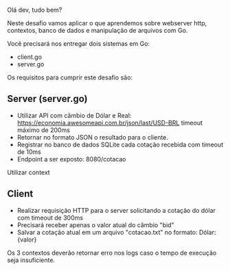 Olá dev, tudo bem?

Neste desafio vamos aplicar o que aprendemos sobre webserver http, contextos,
banco de dados e manipulação de arquivos com Go.

Você precisará nos entregar dois sistemas em Go:
- client.go
- server.go

Os requisitos para cumprir este desafio são:


## Server (server.go)
- Utilizar API com câmbio de Dólar e Real: https://economia.awesomeapi.com.br/json/last/USD-BRL timeout máximo de 200ms
- Retornar no formato JSON o resultado para o cliente.
- Registrar no banco de dados SQLite cada cotação recebida com timeout de 10ms
- Endpoint a ser exposto: 8080/cotacao

Utilizar context

## Client  
- Realizar requisição HTTP para o server solicitando a cotação do dólar com timeout de 300ms
- Precisará receber apenas o valor atual do câmbio "bid"
- Salvar a cotação atual em um arquivo "cotacao.txt" no formato: Dólar: {valor}

Os 3 contextos deverão retornar erro nos logs caso o tempo de execução seja insuficiente.
